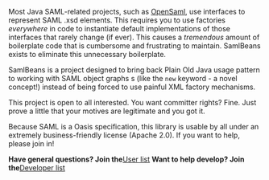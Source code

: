 Most Java SAML-related projects, such as <a href='https://spaces.internet2.edu/display/OpenSAML/Home/'>OpenSaml</a>, use interfaces to represent SAML .xsd elements.  This requires you to use factories _everywhere_ in code to instantiate default implementations of those interfaces that rarely change (if ever).  This causes a _tremendous_ amount of boilerplate code that is cumbersome and frustrating to maintain.  SamlBeans exists to eliminate this unnecessary boilerplate.

SamlBeans is a project designed to bring back Plain Old Java usage pattern to working with SAML object graphs s (like the `new` keyword - a novel concept!) instead of being forced to use painful XML factory mechanisms.

This project is open to all interested.  You want committer rights?  Fine.  Just prove a little that your motives are legitimate and you got it.

Because SAML is a Oasis specification, this library is usable by all under an extremely business-friendly license (Apache 2.0).  If you want to help, please join in!

**Have general questions?  Join the**<a href='http://groups.google.com/group/samlbeans-user'>User list</a>
**Want to help develop? Join the**<a href='http://groups.google.com/group/samlbeans-dev'>Developer list</a>